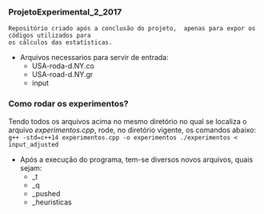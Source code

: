 ### ProjetoExperimental_2_2017
    Repositório criado após a conclusão do projeto,  apenas para expor os códigos utilizados para
    os cálculos das estatísticas.

+ Arquivos necessarios para servir de entrada:
    + USA-roda-d.NY.co
    + USA-road-d.NY.gr
    + input

### Como rodar os experimentos?
Tendo todos os arquivos acima no mesmo diretório
no qual se localiza o arquivo *experimentos.cpp*, 
rode, no diretório vigente, os comandos abaixo:
    ```
    g++ -std=c++14 experimentos.cpp -o experimentos
    ./experimentos < input_adjusted
    ```

+ Após a execução do programa, tem-se diversos novos
arquivos, quais sejam:
    + <?>_t
    + <?>_q
    + <?>_pushed
    + <?>_heuristicas
    
